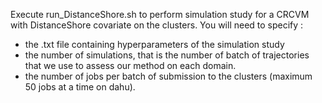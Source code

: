 Execute run_DistanceShore.sh to perform simulation study for a CRCVM with DistanceShore covariate on the clusters.
You will need to specify :
- the .txt file containing hyperparameters of the simulation study
- the number of simulations, that is the number of batch of trajectories that we use to assess our method on each domain.
- the number of jobs per batch of submission to the clusters (maximum 50 jobs at a time on dahu).

